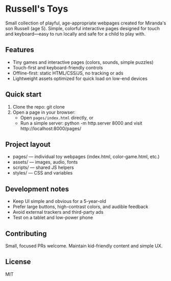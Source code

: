 # Russell's Toys

Small collection of playful, age-appropriate webpages created for Miranda's son Russell (age 5). Simple, colorful interactive pages designed for touch and keyboard—easy to run locally and safe for a child to play with.

## Features
- Tiny games and interactive pages (colors, sounds, simple puzzles)
- Touch-first and keyboard-friendly controls
- Offline-first: static HTML/CSS/JS, no tracking or ads
- Lightweight assets optimized for quick load on low-end devices

## Quick start
1. Clone the repo:
    git clone <repo-url>
2. Open a page in your browser:
    - Open `pages/index.html` directly, or
    - Run a simple server:
      python -m http.server 8000
      and visit http://localhost:8000/pages/

## Project layout
- pages/    — individual toy webpages (index.html, color-game.html, etc.)
- assets/   — images, audio, fonts
- scripts/  — shared JS helpers
- styles/   — CSS and variables

## Development notes
- Keep UI simple and obvious for a 5-year-old
- Prefer large buttons, high-contrast colors, and audible feedback
- Avoid external trackers and third-party ads
- Test on a tablet and low-power phone

## Contributing
Small, focused PRs welcome. Maintain kid-friendly content and simple UX.

## License
MIT
